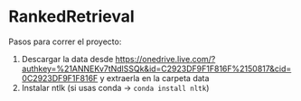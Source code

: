 # RankedRetrieval

Pasos para correr el proyecto:
1. Descargar la data desde https://onedrive.live.com/?authkey=%21ANNEKv7tNdlSSQk&id=C2923DF9F1F816F%2150817&cid=0C2923DF9F1F816F y extraerla en la carpeta data
2. Instalar ntlk (si usas conda -> `conda install nltk`)
